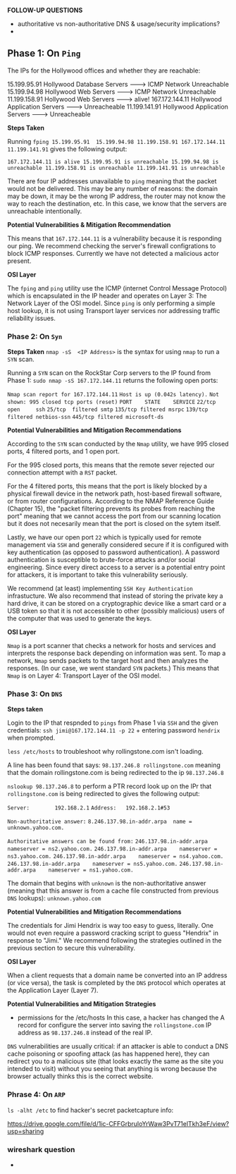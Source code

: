 **FOLLOW-UP QUESTIONS**
- authoritative vs non-authoritative DNS & usage/security implications?
-


## Phase 1: On `Ping`

The IPs for the Hollywood offices and whether they are reachable:

15.199.95.91	Hollywood Database Servers ---> ICMP Network Unreachable
15.199.94.98		Hollywood Web Servers ---> ICMP Network Unreachable
11.199.158.91		Hollywood Web Servers ---> alive!
167.172.144.11		Hollywood Application Servers ---> Unreacheable
11.199.141.91		Hollywood Application Servers ---> Unreacheable

__Steps Taken__

Running `fping 15.199.95.91  15.199.94.98 11.199.158.91 167.172.144.11 11.199.141.91` gives the following output:

`167.172.144.11 is alive
15.199.95.91 is unreachable
15.199.94.98 is unreachable
11.199.158.91 is unreachable
11.199.141.91 is unreachable`

There are four IP addresses unavailable to `ping` meaning that the packet would not be delivered. This may be any number of reasons: the domain may be down, it may be the wrong IP address, the router may not know the way to reach the destination, etc. In this case, we know that the servers are unreachable intentionally. 

__Potential Vulnerabilities & Mitigation Recommendation__

This means that `167.172.144.11` is a vulnerability because it is responding our ping. We recommend checking the server's firewall configrations to block ICMP responses. Currently we have not detected a malicious actor present. 

__OSI Layer__

The `fping` and `ping` utility use the ICMP (internet Control Message Protocol) which is encapsulated in the IP header and operates on Layer 3: The Network Layer of the OSI model. Since `ping` is only performing a simple host lookup, it is not using Transport layer services nor addressing traffic reliability issues. 

### Phase 2: On `Syn`

__Steps Taken__
`nmap -sS  <IP Address>` is the syntax for using `nmap` to run a `SYN` scan.

Running a `SYN` scan on the RockStar Corp servers to the IP found from Phase 1:
`sudo nmap -sS 167.172.144.11` returns the following open ports:

`Nmap scan report for 167.172.144.11`
`Host is up (0.042s latency).`
`Not shown: 995 closed tcp ports (reset)`
`PORT    STATE    SERVICE`
`22/tcp  open     ssh`
`25/tcp  filtered smtp`
`135/tcp filtered msrpc`
`139/tcp filtered netbios-ssn`
`445/tcp filtered microsoft-ds`

__Potential Vulnerabilities and Mitigation Recommendations__

According to the `SYN` scan conducted by the `Nmap` utility, we have 995 closed ports, 4 filtered ports, and 1 open port. 

For the 995 closed ports, this means that the remote sever rejected our connection attempt with a `RST` packet. 

For the 4 filtered ports, this means that the port is likely blocked by a physical firewall device in the network path, host-based firewall software, or from router configurations. According to the NMAP Reference Guide (Chapter 15), the "packet filtering prevents its probes from reaching the port" meaning that we cannot access the port from our scanning location but it does not necesarily mean that the port is closed on the sytem itself. 

Lastly, we have our open port `22` which is typically used for remote management via `SSH` and generally considered secure if it is configured with key authentication (as opposed to password authentication). A password authentication is susceptible to brute-force attacks and/or social engineering. Since every direct access to a server is a potential entry point for attackers, it is important to take this vulnerability seriously.

We recommend (at least) implementing `SSH Key Authentication` infrastucture. We also recommend that instead of storing the private key a hard drive, it can be stored on a cryptographic device like a smart card or a USB token so that it is not accessible to other (possibly malicious) users of the computer that was used to generate the keys.

__OSI Layer__

`Nmap` is a port scanner that checks a network for hosts and services and interprets the response back depending on information was sent. To map a network, `Nmap` sends packets to the target host and then analyzes the responses. (In our case, we went standard `SYN` packets.) This means that `Nmap` is on Layer 4: Transport Layer of the OSI model.


### Phase 3: On `DNS`

__Steps taken__

Login to the IP that respnded to `pings` from Phase 1 via `SSH` and the given credentials: `ssh jimi@167.172.144.11 -p 22` + entering password `hendrix` when prompted.

`less /etc/hosts` to troubleshoot why rollingstone.com isn't loading. 

A line has been found that says: `98.137.246.8 rollingstone.com` meaning that the domain rollingstone.com is being redirected to the ip `98.137.246.8` 

`nslookup 98.137.246.8` to perform a PTR record look up on the IPr that `rollingstone.com` is being redirected to gives the following output:

`Server:		192.168.2.1`
`Address:	192.168.2.1#53`

`Non-authoritative answer:`
`8.246.137.98.in-addr.arpa	name = unknown.yahoo.com.`

`Authoritative answers can be found from:`
`246.137.98.in-addr.arpa	nameserver = ns2.yahoo.com.`
`246.137.98.in-addr.arpa	nameserver = ns3.yahoo.com.`
`246.137.98.in-addr.arpa	nameserver = ns4.yahoo.com.`
`246.137.98.in-addr.arpa	nameserver = ns5.yahoo.com.`
`246.137.98.in-addr.arpa	nameserver = ns1.yahoo.com.`

The domain that begins with `unknown` is the non-authoritative answer (meaning that this answer is from a cache file constructed from previous `DNS` lookups): `unknown.yahoo.com`

__Potential Vulnerabilities and Mitigation Recommendations__

The credentials for Jimi Hendrix is way too easy to guess, literally. One would not even require a password cracking script to guess "Hendrix" in response to "Jimi." We recommend following the strategies outlined in the previous section to secure this vulnerability. 

__OSI Layer__

When a client requests that a domain name be converted into an IP address (or vice versa), the task is completed by the `DNS` protocol which operates at the Application Layer (Layer 7).

__Potential Vulnerabilities and Mitigation Strategies__

- permissions for the /etc/hosts
In this case, a hacker has changed the A record for  configure the server into saving the `rollingstone.com` IP address as `98.137.246.8` instead of the real IP.

`DNS` vulnerabilities are usually critical: if an attacker is able to conduct a DNS cache poisoning or spoofing attack (as has happened here), they can redirect you to a malicious site (that looks exactly the same as the site you intended to visit) without you seeing that anything is wrong because the browser actually thinks this is the correct website. 


### Phrase 4: On `ARP`
`ls -alht /etc` to find hacker's secret packetcapture info:

 https://drive.google.com/file/d/1ic-CFFGrbruloYrWaw3PvT71elTkh3eF/view?usp=sharing


### wireshark question
- 
